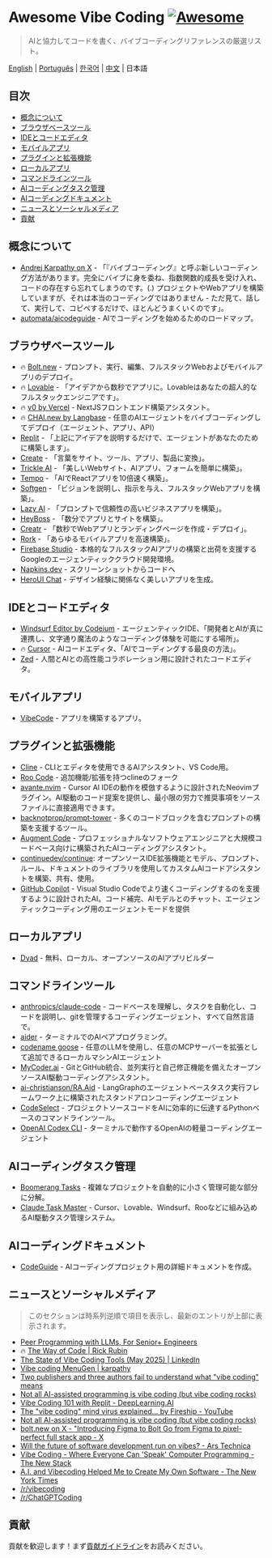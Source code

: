 # Awesome Vibe Coding [![Awesome](https://awesome.re/badge.svg)](https://awesome.re) <!-- omit in toc -->

> AIと協力してコードを書く、バイブコーディングリファレンスの厳選リスト。

[English](./README.md) | [Português](./README-PT.md) | [한국어](./README-KR.md) | [中文](./README-CN.md) | 日本語

## 目次 <!-- omit in toc -->

- [概念について](#概念について)
- [ブラウザベースツール](#ブラウザベースツール)
- [IDEとコードエディタ](#ideとコードエディタ)
- [モバイルアプリ](#モバイルアプリ)
- [プラグインと拡張機能](#プラグインと拡張機能)
- [ローカルアプリ](#ローカルアプリ)
- [コマンドラインツール](#コマンドラインツール)
- [AIコーディングタスク管理](#aiコーディングタスク管理)
- [AIコーディングドキュメント](#aiコーディングドキュメント)
- [ニュースとソーシャルメディア](#ニュースとソーシャルメディア)
- [貢献](#貢献)

## 概念について

- [Andrej Karpathy on X](https://x.com/karpathy/status/1886192184808149383) - 「『バイブコーディング』と呼ぶ新しいコーディング方法があります。完全にバイブに身を委ね、指数関数的成長を受け入れ、コードの存在すら忘れてしまうのです。(.) プロジェクトやWebアプリを構築していますが、それは本当のコーディングではありません - ただ見て、話して、実行して、コピペするだけで、ほとんどうまくいくのです」。
- [automata/aicodeguide](https://github.com/automata/aicodeguide) - AIでコーディングを始めるためのロードマップ。

## ブラウザベースツール

- 🔥 [Bolt.new](https://bolt.new/) - プロンプト、実行、編集、フルスタックWebおよびモバイルアプリのデプロイ。
- 🔥 [Lovable](https://lovable.dev/) - 「アイデアから数秒でアプリに。Lovableはあなたの超人的なフルスタックエンジニアです」。
- 🔥 [v0 by Vercel](https://v0.dev/chat) - NextJSフロントエンド構築アシスタント。
- 🔥 [CHAI.new by Langbase](https://chai.new) - 任意のAIエージェントをバイブコーディングしてデプロイ（エージェント、アプリ、API）
- [Replit](https://replit.com/) - 「上記にアイデアを説明するだけで、エージェントがあなたのために構築します」。
- [Create](https://www.create.xyz/) - 「言葉をサイト、ツール、アプリ、製品に変換」。
- [Trickle AI](https://www.trickle.so/) - 「美しいWebサイト、AIアプリ、フォームを簡単に構築」。
- [Tempo](https://www.tempo.new/) - 「AIでReactアプリを10倍速く構築」。
- [Softgen](https://softgen.ai/) - 「ビジョンを説明し、指示を与え、フルスタックWebアプリを構築」。
- [Lazy AI](https://getlazy.ai/) - 「プロンプトで信頼性の高いビジネスアプリを構築」。
- [HeyBoss](https://www.heyboss.xyz/) - 「数分でアプリとサイトを構築」。
- [Creatr](https://getcreatr.com/) - 「数秒でWebアプリとランディングページを作成・デプロイ」。
- [Rork](https://rork.app/) - 「あらゆるモバイルアプリを高速構築」。
- [Firebase Studio](https://studio.firebase.google.com/) - 本格的なフルスタックAIアプリの構築と出荷を支援するGoogleのエージェンティッククラウド開発環境。
- [Napkins.dev](https://www.napkins.dev/) - スクリーンショットからコードへ
- [HeroUI Chat](https://heroui.chat/) - デザイン経験に関係なく美しいアプリを生成。

## IDEとコードエディタ

- [Windsurf Editor by Codeium](https://codeium.com/windsurf) - エージェンティックIDE、「開発者とAIが真に連携し、文字通り魔法のようなコーディング体験を可能にする場所」。
- 🔥 [Cursor](https://www.cursor.com/) - AIコードエディタ、「AIでコーディングする最良の方法」。
- [Zed](https://zed.dev/) - 人間とAIとの高性能コラボレーション用に設計されたコードエディタ。

## モバイルアプリ

- [VibeCode](https://www.vibecodeapp.com/) - アプリを構築するアプリ。

## プラグインと拡張機能

- [Cline](https://cline.bot/) - CLIとエディタを使用できるAIアシスタント、VS Code用。
- [Roo Code](https://github.com/RooVetGit/Roo-Code) - 追加機能/拡張を持つclineのフォーク
- [avante.nvim](https://github.com/yetone/avante.nvim) - Cursor AI IDEの動作を模倣するように設計されたNeovimプラグイン。AI駆動のコード提案を提供し、最小限の労力で推奨事項をソースファイルに直接適用できます。
- [backnotprop/prompt-tower](https://github.com/backnotprop/prompt-tower) - 多くのコードブロックを含むプロンプトの構築を支援するツール。
- [Augment Code](https://www.augmentcode.com/) - プロフェッショナルなソフトウェアエンジニアと大規模コードベース向けに構築されたAIコーディングアシスタント。
- [continuedev/continue](https://github.com/continuedev/continue): オープンソースIDE拡張機能とモデル、プロンプト、ルール、ドキュメントのライブラリを使用してカスタムAIコードアシスタントを構築、共有、使用。
- [GitHub Copilot](https://github.com/features/copilot) - Visual Studio Codeでより速くコーディングするのを支援するように設計されたAI。コード補完、AIモデルとのチャット、エージェンティックコーディング用のエージェントモードを提供

## ローカルアプリ
- [Dyad](https://www.dyad.sh/) - 無料、ローカル、オープンソースのAIアプリビルダー

## コマンドラインツール

- [anthropics/claude-code](https://github.com/anthropics/claude-code) - コードベースを理解し、タスクを自動化し、コードを説明し、gitを管理するコーディングエージェント、すべて自然言語で。
- [aider](https://aider.chat/) - ターミナルでのAIペアプログラミング。
- [codename goose](https://block.github.io/goose/) - 任意のLLMを使用し、任意のMCPサーバーを拡張として追加できるローカルマシンAIエージェント
- [MyCoder.ai](https://github.com/drivecore/mycoder) - GitとGitHub統合、並列実行と自己修正機能を備えたオープンソースAI駆動コーディングアシスタント。
- [ai-christianson/RA.Aid](https://github.com/ai-christianson/RA.Aid) - LangGraphのエージェントベースタスク実行フレームワーク上に構築されたスタンドアロンコーディングエージェント
- [CodeSelect](https://github.com/maynetee/codeselect) - プロジェクトソースコードをAIに効率的に伝達するPythonベースのコマンドラインツール。
- [OpenAI Codex CLI](https://github.com/openai/codex) - ターミナルで動作するOpenAIの軽量コーディングエージェント

## AIコーディングタスク管理

- [Boomerang Tasks](https://docs.roocode.com/features/boomerang-tasks) - 複雑なプロジェクトを自動的に小さく管理可能な部分に分解。
- [Claude Task Master](https://github.com/eyaltoledano/claude-task-master) - Cursor、Lovable、Windsurf、Rooなどに組み込めるAI駆動タスク管理システム。

## AIコーディングドキュメント

- [CodeGuide](https://www.codeguide.dev/) - AIコーディングプロジェクト用の詳細ドキュメントを作成。

## ニュースとソーシャルメディア

> このセクションは時系列逆順で項目を表示し、最新のエントリが上部に表示されます。

- [Peer Programming with LLMs, For Senior+ Engineers](https://pmbanugo.me/blog/peer-programming-with-llms)
- 🔥 [The Way of Code | Rick Rubin](https://www.thewayofcode.com/)
- [The State of Vibe Coding Tools (May 2025) | LinkedIn](https://www.linkedin.com/pulse/state-vibe-coding-tools-may-2025-nufar-gaspar-x1znf/?trackingId=iJSsdxE4R9OECPT43FtBww%3D%3D)
- [Vibe coding MenuGen | karpathy](https://karpathy.bearblog.dev/vibe-coding-menugen/)
- [Two publishers and three authors fail to understand what "vibe coding" means](https://simonwillison.net/2025/May/1/not-vibe-coding/)
- [Not all AI-assisted programming is vibe coding (but vibe coding rocks)](https://simonwillison.net/2025/Mar/19/vibe-coding/)
- [Vibe Coding 101 with Replit - DeepLearning.AI](https://www.deeplearning.ai/short-courses/vibe-coding-101-with-replit/)
- [The "vibe coding" mind virus explained… by Fireship - YouTube](https://www.youtube.com/watch?v=Tw18-4U7mts)
- [Not all AI-assisted programming is vibe coding (but vibe coding rocks)](https://simonwillison.net/2025/Mar/19/vibe-coding/)
- [bolt.new on X - "Introducing Figma to Bolt Go from Figma to pixel-perfect full stack app - X](https://x.com/boltdotnew/status/1900197121829331158)
- [Will the future of software development run on vibes? - Ars Technica](https://arstechnica.com/ai/2025/03/is-vibe-coding-with-ai-gnarly-or-reckless-maybe-some-of-both/)
- [Vibe Coding - Where Everyone Can 'Speak' Computer Programming - The New Stack](https://thenewstack.io/vibe-coding-where-everyone-can-speak-computer-programming/)
- [A.I. and Vibecoding Helped Me to Create My Own Software - The New York Times](https://www.nytimes.com/2025/02/27/technology/personaltech/vibecoding-ai-software-programming.html)
- [/r/vibecoding](https://www.reddit.com/r/vibecoding/)
- [/r/ChatGPTCoding](https://www.reddit.com/r/ChatGPTCoding/)

## 貢献

貢献を歓迎します！まず[貢献ガイドライン](CONTRIBUTING.md)をお読みください。
